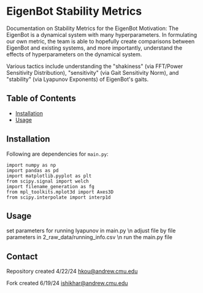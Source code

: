 # EigenBot Stability Metrics

Documentation on Stability Metrics for the EigenBot
Motivation: The EigenBot is a dynamical system with many hyperparameters. In formulating our own metric, the team is able to hopefully create comparisons between EigenBot and existing systems, and more importantly, understand the effects of hyperparameters on the dynamical system.

Various tactics include understanding the "shakiness" (via FFT/Power Sensitivity Distribution), "sensitivity" (via Gait Sensitivity Norm), and "stability" (via Lyapunov Exponents) of EigenBot's gaits.

## Table of Contents

- [Installation](#installation)
- [Usage](#usage)

## Installation

Following are dependencies for `main.py`:
```
import numpy as np
import pandas as pd
import matplotlib.pyplot as plt
from scipy.signal import welch
import filename_generation as fg
from mpl_toolkits.mplot3d import Axes3D
from scipy.interpolate import interp1d
```
## Usage
set parameters for running lyapunov in main.py \n
adjust file by file parameters in 2_raw_data/running_info.csv \n
run the main.py file


## Contact
Repository created 4/22/24
hkou@andrew.cmu.edu

Fork created 6/19/24
ishikhar@andrew.cmu.edu

